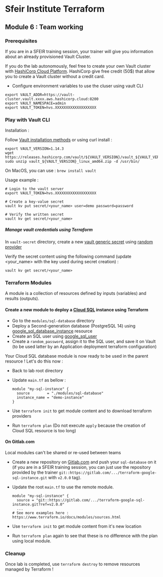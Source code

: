 # Sfeir Institute Terraform

## Module 6 : Team working

### Prerequisites

If you are in a SFEIR training session, your trainer will give you information about an already provisioned Vault Cluster.

If you do the lab autonomously, feel free to create your own Vault cluster with [HashiCorp Cloud Platform](https://www.hashicorp.com/cloud). HashiCorp give free credit (50$) that allow you to create a Vault cluster without a credit card.

* Configure environment variables to use the cluser using vault CLI
```
export VAULT_ADDR=https://vault-cluster.vault.xxxx.aws.hashicorp.cloud:8200
export VAULT_NAMESPACE=admin
export VAULT_TOKEN=hvs.XXXXXXXXXXXXXXXXXXX
```

### Play with Vault CLI

Installation :

Follow [Vault installation methods](https://www.vaultproject.io/downloads) or using curl install :

```shell
export VAULT_VERSION=1.14.3
wget https://releases.hashicorp.com/vault/${VAULT_VERSION}/vault_${VAULT_VERSION}_linux_amd64.zip
sudo unzip vault_${VAULT_VERSION}_linux_amd64.zip -d /usr/bin/
```

On MacOS, you can use : `brew install vault`

Usage example :

```shell
# Login to the vault server
export VAULT_TOKEN=hvs.XXXXXXXXXXXXXXXXXXX

# Create a key-value secret
vault kv put secret/<your_name> user=demo password=password

# Verify the written secret
vault kv get secret/<your_name>
```

##### Manage vault credentials using Terraform

In `vault-secret` directory, create a new [vault generic secret](https://registry.terraform.io/providers/hashicorp/vault/latest/docs) using [random provider](https://registry.terraform.io/providers/hashicorp/random/latest/docs/resources/password)

Verify the secret content using the following command (update <your_name> with the key used during secret creation) :

```shell
vault kv get secret/<your_name>
```

### Terraform Modules

A module is a collection of resources defined by inputs (variables) and results (outputs).

#### Create a new module to deploy a [Cloud SQL](https://cloud.google.com/sql) instance using Terraform

* Go to the `modules/sql-database` directory
* Deploy a Second-generation database (PostgreSQL 14) using [google_sql_database_instance](https://registry.terraform.io/providers/hashicorp/google/latest/docs/resources/sql_database_instance) resource
* Create an SQL user using [google_sql_user](https://registry.terraform.io/providers/hashicorp/google/latest/docs/resources/sql_user)
* Create a `random_password`, assign it to the SQL user, and save it on Vault (to be used latter by an Application deployment terraform configuration)

Your Cloud SQL database module is now ready to be used in the parent resource ! Let's do this now :

* Back to lab root directory
* Update `main.tf` as bellow :

  ```hcl
  module "my-sql-instance" {
    source        = "./modules/sql-database"
    instance_name = "demo-instance"
  }
  ```

* Use `terraform init` to get module content and to download terraform providers
* Run `terraform plan` (Do not execute `apply` because the creation of Cloud SQL resource is too long)

#### On Gitlab.com

Local modules can't be shared or re-used between teams

* Create a new repository on [Gitlab.com](https://gitlab.com) and push your `sql-database` on it (if you are in a SFEIR training session, you can just use the repository provided by the trainer `git::https://gitlab.com/.../terraform-google-sql-instance.git` with `v2.0.0` tag).
* Update the root `main.tf` to use the remote module.

  ```hcl
  module "my-sql-instance" {
    source = "git::https://gitlab.com/.../terraform-google-sql-instance.git?ref=v2.0.0"
    ...
  # See more examples here : https://www.terraform.io/docs/modules/sources.html
  ```

* Use `terraform init` to get module content from it's new location
* Run `terraform plan` again to see that these is no difference with the plan using local module.

### Cleanup

Once lab is completed, use `terraform destroy` to remove resources managed by Terraform !

